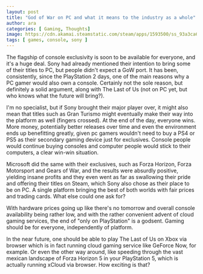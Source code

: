 ```yaml
---
layout: post
title: "God of War on PC and what it means to the industry as a whole"
author: ara
categories: [ Gaming, Thoughts]
image: https://cdn.akamai.steamstatic.com/steam/apps/1593500/ss_93a3ca63aa2cd8c675bbb6430324ee3f2d44b845.1920x1080.jpg?t=1634748823
tags: [ games, console, sony ]
---
```

The flagship of console exclusivity is soon to be available for everyone, and it's a huge deal. Sony had already mentioned their intention to bring some of their titles to PC, but people didn't expect a GoW port. It has been, consistently, since the PlayStation 2 days, one of the main reasons why a PC gamer would also own a console. Certainly not the sole reason, but definitely a solid argument, along with The Last of Us (not on PC yet, but who knows what the future will bring?). 

I'm no specialist, but if Sony brought their major player over, it might also mean that titles such as Gran Turismo might eventually make their way into the platform as well (fingers crossed). At the end of the day, everyone wins. More money, potentially better releases over time and even the environment ends up benefitting greatly, given pc gamers wouldn't need to buy a PS4 or PS5 as their secondary gaming device just for exclusives. Console people would continue buying consoles and computer people would stick to their computers, a clear win-win situation.

Microsoft did the same with their exclusives, such as Forza Horizon, Forza Motorsport and Gears of War, and the results were absurdly positive, yielding insane profits and they even went as far as swallowing their pride and offering their titles on Steam, which Sony also chose as their place to be on PC. A single platform bringing the best of both worlds with fair prices and trading cards. What else could one ask for?

With hardware prices going up like there's no tomorrow and overall console availability being rather low, and with the rather convenient advent of cloud gaming services, the end of "only on PlayStation" is a godsent. Gaming should be for everyone, independently of platform. 

In the near future, one should be able to play The Last of Us on Xbox via browser which is in fact running cloud gaming service like GeForce Now, for example. Or even the other way around, like speeding through the vast mexican landscape of Forza Horizon 5 in your PlayStation 5, which is actually running xCloud via browser. How exciting is that?

